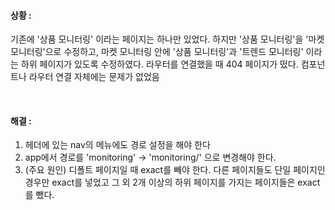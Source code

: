 #### 상황 :

기존에 '상품 모니터링' 이라는 페이지는 하나만 있었다.
하지만 '상품 모니터링'을 '마켓 모니터링'으로 수정하고, 마켓 모니터링 안에 '상품 모니터링'과 '트렌드 모니터링' 이라는 하위 페이지가 있도록 수정하였다.
라우터를 연결했을 때 404 페이지가 떴다. 컴포넌트나 라우터 연결 자체에는 문제가 없었음

<br>

#### 해결 :

1. 헤더에 있는 nav의 메뉴에도 경로 설정을 해야 한다
2. app에서 경로를 'monitoring' → 'monitoring/' 으로 변경해야 한다.
3. (주요 원인) 디폴트 페이지일 때 exact를 빼야 한다. 다른 페이지들도 단일 페이지인 경우만 exact를 넣었고 그 외 2개 이상의 하위 페이지를 가지는 페이지들은 exact를 뺐다.
